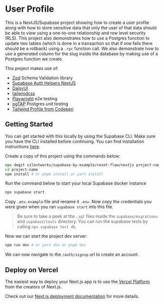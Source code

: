 # User Profile

This is a NextJS/Supabase project showing how to create a user profile along with how to store sensitive data that only the user of that data should be able to view using a one-to-one relationship and row level security (RLS). This project also demonstrates how to use a Postgres function to update two tables (which is done in a transaction so that if one fails there should be a rollback) using a `.rpc` function call. We also demonstrate how to use a generated column for the slug inside the database by making use of a Postgres function we create.

This project makes use of:

- [Zod](https://zod.dev/) Schema Validation library
- [Supabase Auth Helpers NextJS](https://supabase.com/docs/guides/auth/auth-helpers/nextjs)
- [DaisyUI](https://daisyui.com/)
- [tailwindcss](https://tailwindcss.com/)
- [Playwright](https://playwright.dev/) e2e testing
- [pgTAP](https://pgtap.org/) Postgres unit testing
- [Tailwind Profile from Codepen](https://codepen.io/ScottWindon/pen/XWdbPLm)

## Getting Started

You can get started with this locally by using the Supabase CLI. Make sure you have the CLI installed before continuing. You can find installation instructions [here](https://supabase.com/docs/guides/cli).

Create a copy of this project using the commands below:

```bash
npx degit silentworks/supabase-by-example/reset-flow/nextjs project-name
cd project-name
npm install # or pnpm install or yarn install
```

Run the command below to start your local Supabase docker instance

```bash
npx supabase start
```

Copy `.env.example` file and rename it `.env`. Now copy the credentials you were given when you ran `supabase start` into this file.

> Be sure to take a peek at the `.sql` files inside the `supabase/migrations` and `supabase/tests` directory. You can run the supabase tests by calling `npx supabase test db`.

Now we can start the project dev server:

```bash
npm run dev # or yarn dev or pnpm dev
```

We can now navigate to the `/auth/signup` url to create an account.

## Deploy on Vercel

The easiest way to deploy your Next.js app is to use the [Vercel Platform](https://vercel.com/new?utm_medium=default-template&filter=next.js&utm_source=create-next-app&utm_campaign=create-next-app-readme) from the creators of Next.js.

Check out our [Next.js deployment documentation](https://nextjs.org/docs/deployment) for more details.

